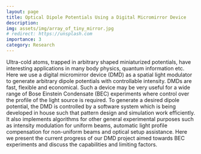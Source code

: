 ```yaml
---
layout: page
title: Optical Dipole Potentials Using a Digital Micromirror Device
description: 
img: assets/img/array_of_tiny_mirror.jpg
# redirect: https://unsplash.com
importance: 3
category: Research
---
```

Ultra-cold atoms, trapped in arbitrary shaped miniaturized potentials, have interesting applications in many body physics, quantum information etc. Here we use a digital micromirror device (DMD) as a spatial light modulator to generate arbitrary dipole potentials with controllable intensity. DMDs are fast, flexible and economical. Such a device may be very useful for a wide range of Bose Einstein Condensate (BEC) experiments where control over the profile of the light source is required. To generate a desired dipole potential, the DMD is controlled by a software system which is being developed in house such that pattern design and simulation work efficiently. It also implements algorithms for other general experimental purposes such as intensity modulation for uniform beams, automatic light profile compensation for non-uniform beams and optical setup assistance. Here we present the current progress of our DMD project aimed towards BEC experiments and discuss the capabilities and limiting factors.
